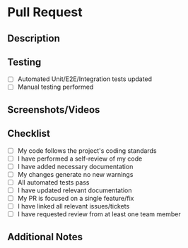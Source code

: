# Pull Request

<!-- NOTE: ensure the title follows the conventional commit format and contains the relevant ticket number e.g. `feat(SVTP-0001-project-setup): initialise developer tooling`  -->

## Description
<!-- Provide a clear and concise description of your changes. Explain the motivation behind them and their impact. -->

## Testing
<!-- Describe the testing you've performed to validate your changes -->

- [ ] Automated Unit/E2E/Integration tests updated
- [ ] Manual testing performed

## Screenshots/Videos
<!-- If applicable, add screenshots or videos to help explain your changes. This is especially useful for UI changes -->

## Checklist

- [ ] My code follows the project's coding standards
- [ ] I have performed a self-review of my code
- [ ] I have added necessary documentation
- [ ] My changes generate no new warnings
- [ ] All automated tests pass
- [ ] I have updated relevant documentation
- [ ] My PR is focused on a single feature/fix
- [ ] I have linked all relevant issues/tickets
- [ ] I have requested review from at least one team member

## Additional Notes
<!-- Add any additional context, considerations, or notes for reviewers -->
